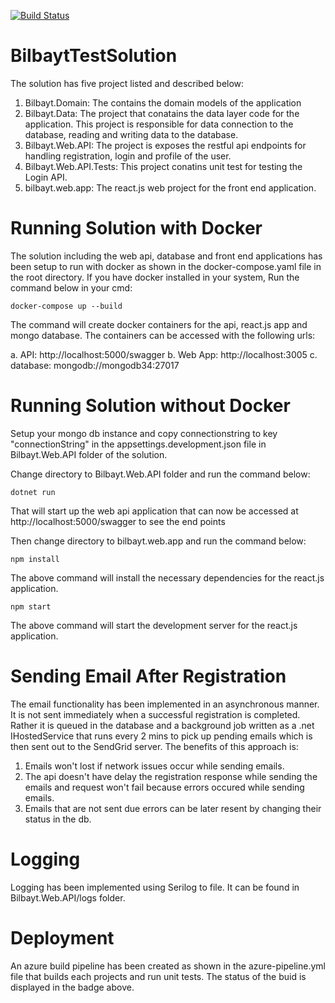[![Build Status](https://dev.azure.com/valentineazom0088/BilbaytTest/_apis/build/status/SomValentino.BilbaytTestSolution?branchName=master)](https://dev.azure.com/valentineazom0088/BilbaytTest/_build/latest?definitionId=3&branchName=master)
# BilbaytTestSolution
The solution has five project listed and described below:

1. Bilbayt.Domain: The contains the domain models of the application
2. Bilbayt.Data: The project that conatains the data layer code for the application. This project is responsible for data connection to the database, reading and writing data to the database.
3. Bilbayt.Web.API: The project is exposes the restful api endpoints for handling registration, login and profile of the user.
4. Bilbayt.Web.API.Tests: This project conatins unit test for testing the Login API.
5. bilbayt.web.app: The react.js web project for the front end application.

# Running Solution with Docker
The solution including the web api, database and front end applications has been setup to run with docker as shown in the docker-compose.yaml file in the root directory. If you have docker installed in your system, Run the command below in your cmd:

```
docker-compose up --build
```
The command will create docker containers for the api, react.js app and mongo database. The containers can be accessed with the following urls:

a. API:  http://localhost:5000/swagger
b. Web App: http://localhost:3005
c. database: mongodb://mongodb34:27017

# Running Solution without Docker
Setup your mongo db instance and copy connectionstring to key "connectionString" in the appsettings.development.json file in Bilbayt.Web.API folder of the solution.

Change directory to  Bilbayt.Web.API folder and run the command below:

```
dotnet run
```

That will start up the web api application that can now be accessed at http://localhost:5000/swagger to see the end points

Then change directory to bilbayt.web.app and run the command below:

```
npm install
```
The above command will install the necessary dependencies for the react.js application.
```
npm start
```
The above command will start the development server for the react.js application.

# Sending Email After Registration

The email functionality has been implemented in an asynchronous manner. It is not sent immediately when a successful registration is completed. Rather it is queued in the database and a background job written as a .net IHostedService that runs every 2 mins to pick up pending emails which is then sent out to the SendGrid server. The benefits of this approach is:

1. Emails won't lost if network issues occur while sending emails.
2. The api doesn't have delay the registration response while sending the emails and request won't fail because errors occured while sending emails.
3. Emails that are not sent due errors can be later resent by changing their status in the db.

# Logging

Logging has been implemented using Serilog to file. It can be found in Bilbayt.Web.API/logs folder.

# Deployment
An azure build pipeline has been created as shown in the azure-pipeline.yml file that builds each projects and run unit tests. The status of the buid is displayed in the badge above.
